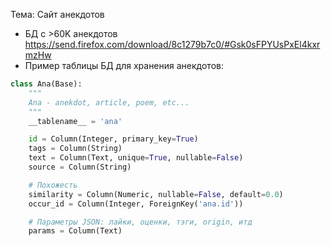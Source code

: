 

Тема: Сайт анекдотов

* БД с >60K анекдотов https://send.firefox.com/download/8c1279b7c0/#Gsk0sFPYUsPxEl4kxrmzHw
* Пример таблицы БД для хранения анекдотов:

```python
class Ana(Base):
    """
    Ana - anekdot, article, poem, etc...
    """
    __tablename__ = 'ana'

    id = Column(Integer, primary_key=True)
    tags = Column(String)
    text = Column(Text, unique=True, nullable=False)
    source = Column(String)

    # Похожесть
    similarity = Column(Numeric, nullable=False, default=0.0)
    occur_id = Column(Integer, ForeignKey('ana.id'))

    # Параметры JSON: лайки, оценки, тэги, origin, итд
    params = Column(Text)
```
